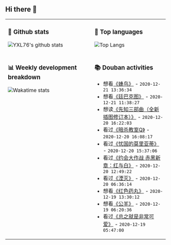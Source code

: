 ## Hi there 👋

<table>
<tr>
<td valign="top" width="54%">

### 🔭 Github stats

![YXL76's github stats](https://github-readme-stats.yxl76.vercel.app/api?username=YXL76&count_private=true&show_icons=true&include_all_commits=true&theme=tokyonight&line_height=28)

</td>

<td valign="top" width="46%">

### 🌱 Top languages

![Top Langs](https://github-readme-stats.yxl76.vercel.app/api/top-langs/?username=YXL76&layout=compact&theme=tokyonight&langs_count=10&hide=HTML,CSS,SCSS)

</td>
</tr>
<tr>
<td valign="top" width="54%">

### 📊 Weekly development breakdown

![Wakatime stats](https://github-readme-stats.yxl76.vercel.app/api/wakatime?username=YXL76&layout=compact&theme=tokyonight)


</td>
<td valign="top" width="46%">

### 📚 Douban activities

- 想看[《蜂鸟》](http://movie.douban.com/subject/30318230/) - `2020-12-21 13:36:34`
- 想看[《廷巴克图》](http://movie.douban.com/subject/25803933/) - `2020-12-21 11:38:27`
- 想读[《先知三部曲（全新插图修订本）》](https://book.douban.com/subject/20537674/) - `2020-12-20 16:22:03`
- 看过[《暗杀教室Q》](http://movie.douban.com/subject/26832520/) - `2020-12-20 16:08:17`
- 看过[《忧国的莫里亚蒂》](http://movie.douban.com/subject/34936401/) - `2020-12-20 15:37:06`
- 看过[《约会大作战 赤黑新章：红与白》](http://movie.douban.com/subject/35223679/) - `2020-12-20 12:49:22`
- 看过[《湮灭》](http://movie.douban.com/subject/26384741/) - `2020-12-20 06:36:14`
- 想看[《红色药丸》](http://movie.douban.com/subject/26892950/) - `2020-12-19 13:30:12`
- 想看[《公羊》](http://movie.douban.com/subject/26353884/) - `2020-12-19 06:20:36`
- 看过[《总之就是非常可爱》](http://movie.douban.com/subject/33377767/) - `2020-12-19 05:47:00`

</td>
</tr>
</table>

<!--
**YXL76/YXL76** is a ✨ _special_ ✨ repository because its `README.md` (this file) appears on your GitHub profile.

Here are some ideas to get you started:

- 🔭 I’m currently working on ...
- 🌱 I’m currently learning ...
- 👯 I’m looking to collaborate on ...
- 🤔 I’m looking for help with ...
- 💬 Ask me about ...
- 📫 How to reach me: ...
- 😄 Pronouns: ...
- ⚡ Fun fact: ...
-->
